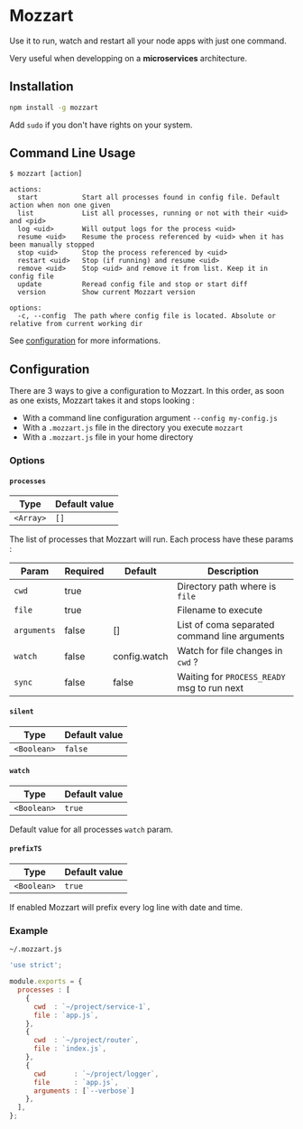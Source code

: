 
# Mozzart

Use it to run, watch and restart all your node apps with just one command.

Very useful when developping on a **microservices** architecture.

## Installation

```bash
npm install -g mozzart
```
Add `sudo` if you don't have rights on your system.

## Command Line Usage

```
$ mozzart [action]

actions:
  start           Start all processes found in config file. Default action when non one given
  list            List all processes, running or not with their <uid> and <pid>
  log <uid>       Will output logs for the process <uid>
  resume <uid>    Resume the process referenced by <uid> when it has been manually stopped
  stop <uid>      Stop the process referenced by <uid>
  restart <uid>   Stop (if running) and resume <uid>
  remove <uid>    Stop <uid> and remove it from list. Keep it in config file
  update          Reread config file and stop or start diff
  version         Show current Mozzart version

options:
  -c, --config  The path where config file is located. Absolute or relative from current working dir
```

See [configuration](#configuration) for more informations.

## Configuration

There are 3 ways to give a configuration to Mozzart. In this order, as soon as one exists, Mozzart takes it and stops looking :

  - With a command line configuration argument `--config my-config.js`
  - With a `.mozzart.js` file in the directory you execute `mozzart`
  - With a `.mozzart.js` file in your home directory

### Options

#### `processes`

| Type | Default value |
|-|-|
| `<Array>` | `[]`

The list of processes that Mozzart will run. Each process have these params :

| Param       | Required | Default      | Description                                   |
|-------------|----------|--------------|-----------------------------------------------|
| `cwd`       | true     |              | Directory path where is `file`                |
| `file`      | true     |              | Filename to execute                           |
| `arguments` | false    | []           | List of coma separated command line arguments |
| `watch`     | false    | config.watch | Watch for file changes in `cwd` ?             |
| `sync`      | false    | false        | Waiting for `PROCESS_READY` msg to run next   |

#### `silent`

| Type | Default value |
|-|-|
| `<Boolean>` | `false`

#### `watch`

| Type | Default value |
|-|-|
| `<Boolean>` | `true`

Default value for all processes `watch` param.

#### `prefixTS`

| Type | Default value |
|-|-|
| `<Boolean>` | `true`

If enabled Mozzart will prefix every log line with date and time.

### Example

`~/.mozzart.js`
```javascript
'use strict';

module.exports = {
  processes : [
    {
      cwd  : `~/project/service-1`,
      file : `app.js`,
    },
    {
      cwd  : `~/project/router`,
      file : `index.js`,
    },
    {
      cwd       : `~/project/logger`,
      file      : `app.js`,
      arguments : [`--verbose`]
    },
  ],
};
```